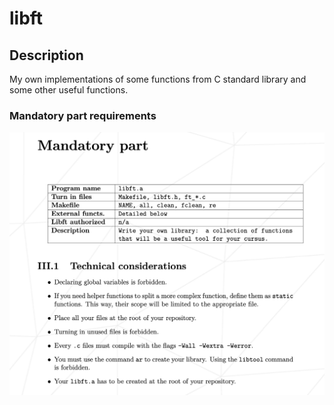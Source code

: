 # libft

## Description
My own implementations of some functions from C standard library and some other useful functions.

### Mandatory part requirements
![mandatory part requirements](image.png)

